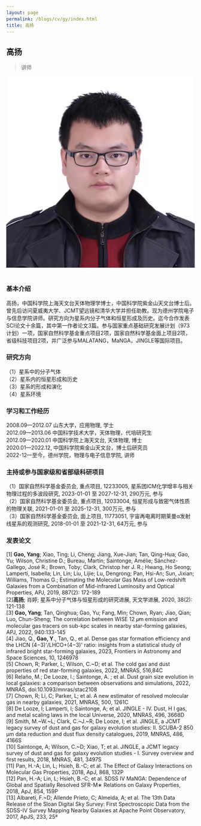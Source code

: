 ```yaml
---
layout: page
permalink: /blogs/cv/gy/index.html
title: 高扬
---
```


## 高扬

> 讲师

<center>
<img src = "/blogs/cv.ph/gy.png">
</center>
<br>

### 基本介绍
高扬，中国科学院上海天文台天体物理学博士，中国科学院紫金山天文台博士后。曾先后访问夏威夷大学、JCMT望远镜和清华大学并担任助教。现为德州学院电子与信息学院讲师。研究方向为星系内分子气体和恒星形成及历史。迄今合作发表SCI论文十余篇，其中第一作者论文3篇。参与国家重点基础研究发展计划（973计划）一项，国家自然科学基金重点项目2项，国家自然科学基金面上项目2项，省级科技项目2项，并广泛参与MALATANG，MaNGA，JINGLE等国际项目。
### 研究方向
（1）星系中的分子气体<br>
（2）星系内的恒星形成和历史<br>
（3）星系的形成和演化<br>
（4）星系环境
### 学习和工作经历
2008.09—2012.07 山东大学，应用物理, 学士<br>
2012.09—2013.06 中国科学技术大学，天体物理，代培研究生<br>
2012.09—2020.01 中国科学院上海天文台, 天体物理, 博士<br>
2020.01—2022.12, 中国科学院紫金山天文台，博士后研究员<br>
2022-12—至今，德州学院，物理与电子信息学院, 讲师
### 主持或参与国家级和省部级科研项目

（1）国家自然科学基金委员会, 重点项目, 12233005, 星系团ICM化学增丰与相关物理过程的多波段研究, 2023-01-01 至 2027-12-31, 290万元, 参与<br>
（2）国家自然科学基金委员会, 重点项目, 12033004, 恒星形成与致密气体性质的物理关联, 2021-01-01 至 2025-12-31, 300万元, 参与<br>
（3）国家自然科学基金委员会, 面上项目, 11773051, 宇宙再电离时期莱曼α发射线星系的观测研究, 2018-01-01 至 2021-12-31, 64万元, 参与 <br>

### 发表论文
[1] **Gao, Yang**; Xiao, Ting; Li, Cheng; Jiang, Xue-Jian; Tan, Qing-Hua; Gao, Yu; Wilson, Christine D.; Bureau, Martin; Saintonge, Amélie; Sánchez-Gallego, José R.; Brown, Toby; Clark, Christop her J. R.; Hwang, Ho Seong; Lamperti, Isabella; Lin, Lin; Liu, Lijie; Lu, Dengrong; Pan, Hsi-An; Sun, Jixian; Williams, Thomas G.; Estimating the Molecular Gas Mass of Low-redshift Galaxies from a Combination of Mid-infrared Luminosity and Optical Properties, APJ, 2019, 887(2): 172-189<br>
[2]**高扬**; 肖婷; 星系中分子气体与恒星形成的研究进展, 天文学进展, 2020, 38(2): 121-138<br>
[3] **Gao, Yang**; Tan, Qinghua; Gao, Yu; Fang, Min; Chown, Ryan; Jiao, Qian; Luo, Chun-Sheng; The correlation between WISE 12 𝜇m emission and molecular gas tracers on sub-kpc scales in nearby star-forming galaxies, APJ, 2022, 940:133-145<br>
[4] Jiao, Q., **Gao, Y**., Tan, Q., et al. Dense gas star formation efficiency and the LHCN (4−3)'/LHCO+(4−3)' ratio: insights from a statistical study of infrared bright star-forming galaxies, 2023, Frontiers in Astronomy and Space Sciences, 10, 1246978<br>
[5] Chown, R; Parker, L; Wilson, C.~D; et al. The cold gas and dust properties of red star-forming galaxies, 2022, MNRAS, 516,84C<br>
[6] Relaño, M.; De Looze, I.; Saintonge, A. ; et al. Dust grain size evolution in local galaxies: a comparison between observations and simulations, 2022, MNRAS, doi:10.1093/mnras/stac2108 <br>
[7] Chown, R; Li, C; Parker, L; et al. A new estimator of resolved molecular gas in nearby galaxies, 2021, MNRAS, 500, 1261C<br>
[8] De Looze, I; Lamperti, I; Saintonge, A; et al. JINGLE - IV. Dust, H I gas, and metal scaling laws in the local Universe, 2020, MNRAS, 496, 3668D<br>
[9] Smith, M.~W.~L; Clark, C.~J.~R; De Looze, I; et al. JINGLE, a JCMT legacy survey of dust and gas for galaxy evolution studies: II. SCUBA-2 850 μm data reduction and dust flux density catalogues, 2019, MNRAS, 486, 4166S<br>
[10] Saintonge, A; Wilson, C.~D; Xiao, T; et al. JINGLE, a JCMT legacy survey of dust and gas for galaxy evolution studies - I. Survey overview and first results, 2018, MNRAS, 481, 3497S<br>
[11] Pan, H.-A; Lin, L; Hsieh, B.-C; et al. The Effect of Galaxy Interactions on Molecular Gas Properties, 2018, ApJ, 868, 132P<br>
[12] Pan, H.-A; Lin, L; Hsieh, B.-C; et al. SDSS IV MaNGA: Dependence of Global and Spatially Resolved SFR-M∗ Relations on Galaxy Properties, 2018, ApJ, 854, 159P<br>
[13] Albareti, F.~D; Allende Prieto, C; Almeida, A; et al. The 13th Data Release of the Sloan Digital Sky Survey: First Spectroscopic Data from the SDSS-IV Survey Mapping Nearby Galaxies at Apache Point Observatory, 2017, ApJS, 233, 25ª <br>
